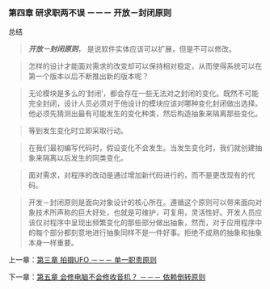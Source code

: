 ### 第四章 研求职两不误 －－－ 开放－封闭原则

总结
> ***开放－封闭原则***， 是说软件实体应该可以扩展，但是不可以修改。

> 怎样的设计才能面对需求的改变却可以保持相对稳定，从而使得系统可以在第一个版本以后不断推出新的版本呢？

> 无论模块是多么的‘封闭’，都会存在一些无法对之封闭的变化。既然不可能完全封闭，设计人员必须对于他设计的模块应该对哪种变化封闭做出选择。他必须先猜测出最有可能发生的变化种类，然后构造抽象来隔离那些变化。

> 等到发生变化时立即采取行动。

> 在我们最初编写代码时，假设变化不会发生。当发生变化时，我们就创建抽象来隔离以后发生的同类变化。

> 面对需求，对程序的改动是通过增加新代码进行的，而不是更改现有的代码。

> 开发－封闭原则是面向对象设计的核心所在。遵循这个原则可以带来面向对象技术所声称的巨大好处，也就是可维护，可复用，灵活性好。开发人员应该仅对程序中呈现出频繁变化的那些部分做出抽象，然而，对于应用程序中的每个部分都刻意地进行抽象同样不是一件好事。拒绝不成熟的抽象和抽象本身一样重要。



上一章：[第三章 拍摄UFO －－－ 单一职责原则](https://github.com/zhaodongqiu/design-patterns-by-php/blob/master/files/chapter3.md)

下一章：[第五章 会修电脑不会修收音机？ －－－ 依赖倒转原则](https://github.com/zhaodongqiu/design-patterns-by-php/blob/master/files/chapter5.md)